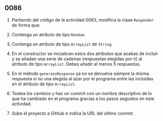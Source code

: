 ## 0086

1. Partiendo del código de la actividad 0083, modifica la clase `Responder` de forma que:

  1. Contenga un atributo de tipo `Random`.
  
  2. Contenga un atributo de tipo `ArrayList` de `String`.
  
  3. En el constructor se inicialicen estos dos atributos que acabas de incluir y se añadan una serie de cadenas (respuestas elegidas por ti) al atributo de tipo `ArrayList`. Debes añadir al menos 5 respuestas.
  
  4. En el método `generateResponse` ya no se devuelva siempre la misma respuesta si no una elegida al azar por el programa entre las incluidas en el atributo de tipo `ArrayList`.
  
2. Testea los cambios y haz un commit con un nombre descriptivo de lo que ha cambiado en el programa gracias a los pasos seguidos en este actividad.

3. Sube el proyecto a Github e indica la URL del último commit.
